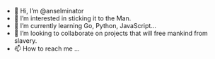 - 👋 Hi, I’m @anselminator
- 👀 I’m interested in sticking it to the Man.
- 🌱 I’m currently learning Go, Python, JavaScript...
- 💞️ I’m looking to collaborate on projects that will free mankind from slavery.
- 📫 How to reach me ...

<!---
anselminator/anselminator is a ✨ special ✨ repository because its `README.md` (this file) appears on your GitHub profile.
You can click the Preview link to take a look at your changes.
--->

